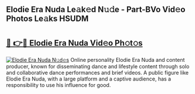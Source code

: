 ## Elodie Era Nuda Le𝚊k𝚎d N𝚞𝚍e - Part-BVo Vid𝚎o Photos Le𝚊ks HSUDM

# <h2><a href="http://fbcbi7u.evod.top/?m=Elodie+Era+Nuda">🔗 👉🔴 Elodie Era Nuda Vid𝚎o Ph𝚘t𝚘s</a></h2>

[![Elodie Era Nuda N𝚞d𝚎s](https://i.imgur.com/8V9OHl7.gif)](http://fbcbi7u.evod.top/?m=Elodie+Era+Nuda)
Online personality Elodie Era Nuda and content producer, known for disseminating dance and lifestyle content through solo and collaborative dance performances and brief videos. A public figure like Elodie Era Nuda, with a large platform and a captive audience, has a responsibility to use his influence for good. 
